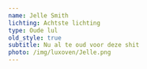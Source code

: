 ```yaml
---
name: Jelle Smith
lichting: Achtste lichting
type: Oude lul
old_style: true
subtitle: Nu al te oud voor deze shit
photo: /img/luxoven/Jelle.png
---
```

